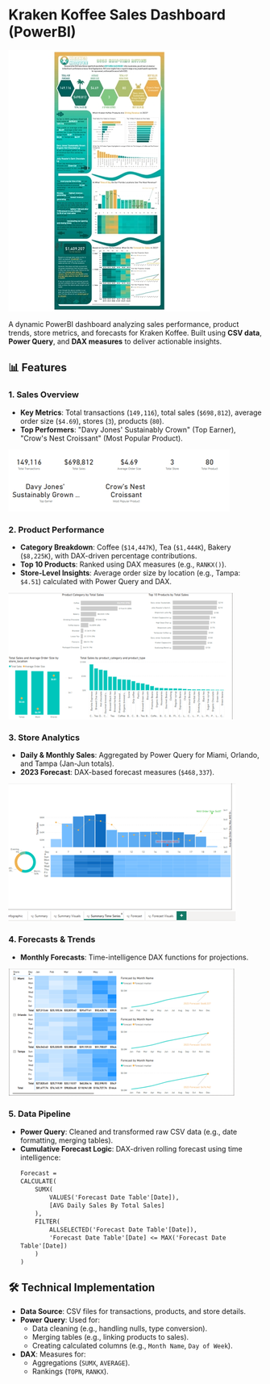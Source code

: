 # Kraken Koffee Sales Dashboard (PowerBI)

![Dashboard Preview](https://github.com/mona-baharlou/CoffeeSalesDashboard/blob/main/sales_page-0001.jpg)

A dynamic PowerBI dashboard analyzing sales performance, product trends, store metrics, and forecasts for Kraken Koffee. Built using **CSV data**, **Power Query**, and **DAX measures** to deliver actionable insights.

## 📊 Features

### 1. **Sales Overview**
   - **Key Metrics**: Total transactions (`149,116`), total sales (`$698,812`), average order size (`$4.69`), stores (`3`), products (`80`).
   - **Top Performers**: "Davy Jones' Sustainably Crown" (Top Earner), "Crow's Nest Croissant" (Most Popular Product).

   ![](https://github.com/mona-baharlou/CoffeeSalesDashboard/blob/main/kraken1.png)

### 2. **Product Performance**
   - **Category Breakdown**: Coffee (`$14,447K`), Tea (`$1,444K`), Bakery (`$8,225K`), with DAX-driven percentage contributions.
   - **Top 10 Products**: Ranked using DAX measures (e.g., `RANKX()`).
   - **Store-Level Insights**: Average order size by location (e.g., Tampa: `$4.51`) calculated with Power Query and DAX.

   ![](https://github.com/mona-baharlou/CoffeeSalesDashboard/blob/main/kraken2.png)

### 3. **Store Analytics**
   - **Daily & Monthly Sales**: Aggregated by Power Query for Miami, Orlando, and Tampa (Jan-Jun totals).
   - **2023 Forecast**: DAX-based forecast measures (`$468,337`).

![](https://github.com/mona-baharlou/CoffeeSalesDashboard/blob/main/kraken3.png)

### 4. **Forecasts & Trends**
   - **Monthly Forecasts**: Time-intelligence DAX functions for projections.
   
![](https://github.com/mona-baharlou/CoffeeSalesDashboard/blob/main/kraken5.png)

### 5. **Data Pipeline**
   - **Power Query**: Cleaned and transformed raw CSV data (e.g., date formatting, merging tables).
  - **Cumulative Forecast Logic**: DAX-driven rolling forecast using time intelligence:
     ```dax
     Forecast = 
     CALCULATE(
         SUMX(
             VALUES('Forecast Date Table'[Date]),
             [AVG Daily Sales By Total Sales]
         ),
         FILTER(
             ALLSELECTED('Forecast Date Table'[Date]),
             'Forecast Date Table'[Date] <= MAX('Forecast Date Table'[Date])
         )
     )
     ```

## 🛠️ Technical Implementation
- **Data Source**: CSV files for transactions, products, and store details.
- **Power Query**: Used for:
  - Data cleaning (e.g., handling nulls, type conversion).
  - Merging tables (e.g., linking products to sales).
  - Creating calculated columns (e.g., `Month Name`, `Day of Week`).
- **DAX**: Measures for:
  - Aggregations (`SUMX`, `AVERAGE`).
  - Rankings (`TOPN`, `RANKX`).
